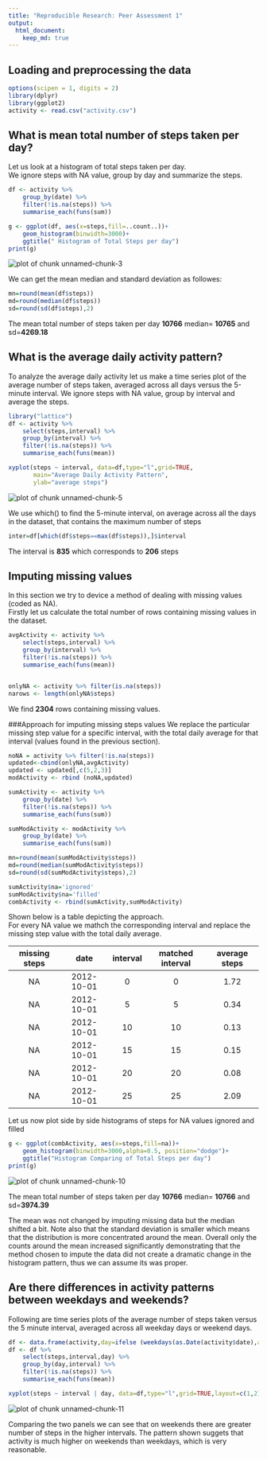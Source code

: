 ```yaml
---
title: "Reproducible Research: Peer Assessment 1"
output: 
  html_document:
    keep_md: true
---
```




## Loading and preprocessing the data

```r
options(scipen = 1, digits = 2)
library(dplyr)
library(ggplot2)
activity <- read.csv("activity.csv")
```



## What is mean total number of steps taken per day?


Let us look at a histogram of total steps taken per day.   
We ignore steps with NA value, group by day and summarize the steps.

```r
df <- activity %>%
    group_by(date) %>%
    filter(!is.na(steps)) %>%
    summarise_each(funs(sum))

g <- ggplot(df, aes(x=steps,fill=..count..))+
    geom_histogram(binwidth=3000)+
    ggtitle(" Histogram of Total Steps per day")
print(g)
```

![plot of chunk unnamed-chunk-3](figure/unnamed-chunk-3-1.png) 
   
We can get the mean median and standard deviation as followes:  

```r
mn=round(mean(df$steps))
md=round(median(df$steps))
sd=round(sd(df$steps),2)
```

The mean total number of steps taken per day **10766**  median= **10765** and sd=**4269.18** 

## What is the average daily activity pattern?
To analyze the average daily activity let us make a time series plot of the average number of steps taken, averaged across all days versus the 5-minute interval.
We ignore steps with NA value, group by interval and average the steps.


```r
library("lattice")
df <- activity %>%
    select(steps,interval) %>%
    group_by(interval) %>%
    filter(!is.na(steps)) %>%
    summarise_each(funs(mean))

xyplot(steps ~ interval, data=df,type="l",grid=TRUE,
       main="Average Daily Activity Pattern",
       ylab="average steps")
```

![plot of chunk unnamed-chunk-5](figure/unnamed-chunk-5-1.png) 

We use which() to find the 5-minute interval, on average across all the days in the dataset, that contains the maximum number of steps

```r
inter=df[which(df$steps==max(df$steps)),]$interval
```
The interval is **835** which corresponds to **206** steps

## Imputing missing values
In this section we try to device a method of dealing with  missing values (coded as NA).   
Firstly let us calculate the total number of rows containing missing values in the dataset.


```r
avgActivity <- activity %>%
    select(steps,interval) %>%
    group_by(interval) %>%
    filter(!is.na(steps)) %>%
    summarise_each(funs(mean))


onlyNA <- activity %>% filter(is.na(steps))
narows <- length(onlyNA$steps)
```
   
We find  **2304** rows containing missing values.   

###Approach for imputing missing steps values 
We replace the particular missing step value for a specific interval, with the total daily average for that interval (values found in the previous section).   

   

```r
noNA = activity %>% filter(!is.na(steps))
updated<-cbind(onlyNA,avgActivity)
updated <- updated[,c(5,2,3)]
modActivity <- rbind (noNA,updated)

sumActivity <- activity %>%
    group_by(date) %>%
    filter(!is.na(steps)) %>%
    summarise_each(funs(sum))

sumModActivity <- modActivity %>%
    group_by(date) %>%
    summarise_each(funs(sum))

mn=round(mean(sumModActivity$steps))
md=round(median(sumModActivity$steps))
sd=round(sd(sumModActivity$steps),2)

sumActivity$na='ignored'
sumModActivity$na='filled'
combActivity <- rbind(sumActivity,sumModActivity)
```
   

Shown below is a table depicting the approach.  
For every NA value we mathch the corresponding interval and replace the missing step value with the total daily average.

| missing steps |    date    | interval | matched interval | average steps |
|:-------------:|:----------:|:--------:|:----------------:|:-------------:|
|      NA       | 2012-10-01 |    0     |        0         |     1.72      |
|      NA       | 2012-10-01 |    5     |        5         |     0.34      |
|      NA       | 2012-10-01 |    10    |        10        |     0.13      |
|      NA       | 2012-10-01 |    15    |        15        |     0.15      |
|      NA       | 2012-10-01 |    20    |        20        |     0.08      |
|      NA       | 2012-10-01 |    25    |        25        |     2.09      |
   
Let us now plot side by side histograms of steps for NA values ignored and filled 

```r
g <- ggplot(combActivity, aes(x=steps,fill=na))+
    geom_histogram(binwidth=3000,alpha=0.5, position="dodge")+
    ggtitle("Histogram Comparing of Total Steps per day")
print(g)
```

![plot of chunk unnamed-chunk-10](figure/unnamed-chunk-10-1.png) 


The mean total number of steps taken per day **10766**  median= **10766** and sd=**3974.39** 
   
The mean was not changed by imputing missing data but the median shifted a bit.  Note also that the standard deviation is smaller which means that the distribution is more concentrated around the mean.
Overall only the counts around the mean increased significantly demonstrating that the method chosen to impute the data did not create a dramatic change in the histogram pattern, thus we can assume its was proper.


## Are there differences in activity patterns between weekdays and weekends?

Following are time series plots of the average number of steps taken versus the 5 minute interval, averaged across all weekday days or weekend days.


```r
df <- data.frame(activity,day=ifelse (weekdays(as.Date(activity$date),abbreviate =TRUE)%in% c('Sat','Sun'),'weekend','weekday'))
df <- df %>%
    select(steps,interval,day) %>%
    group_by(day,interval) %>%
    filter(!is.na(steps)) %>%
    summarise_each(funs(mean))

xyplot(steps ~ interval | day, data=df,type="l",grid=TRUE,layout=c(1,2),main="Comparing Activity Patterns")
```

![plot of chunk unnamed-chunk-11](figure/unnamed-chunk-11-1.png) 
   
Comparing the two panels we can see that on weekends there are greater number of steps in the higher intervals.  The pattern shown suggets that activity is much higher on weekends than weekdays, which is very reasonable.   
